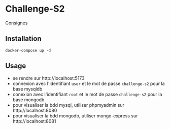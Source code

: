 # Challenge-S2

[Consignes](https://amorin.notion.site/4J-S2-NodeJs-MongoDB-VueJS-Droit-RGPD-5ee13148905e427b919efced2eda0998)

## Installation

`docker-compose up -d`

## Usage

- se rendre sur http://localhost:5173
- connexion avec l'identifiant `user` et le mot de passe `challenge-s2` pour la base mysqldb
- conexion avec l'identifiant `root` et le mot de passe `challenge-s2` pour la base mongodb
- pour visualiser la bdd mysql, utiliser phpmyadmin sur http://localhost:8080
- pour visualiser la bdd mongodb, utiliser mongo-express sur http://localhost:8081
